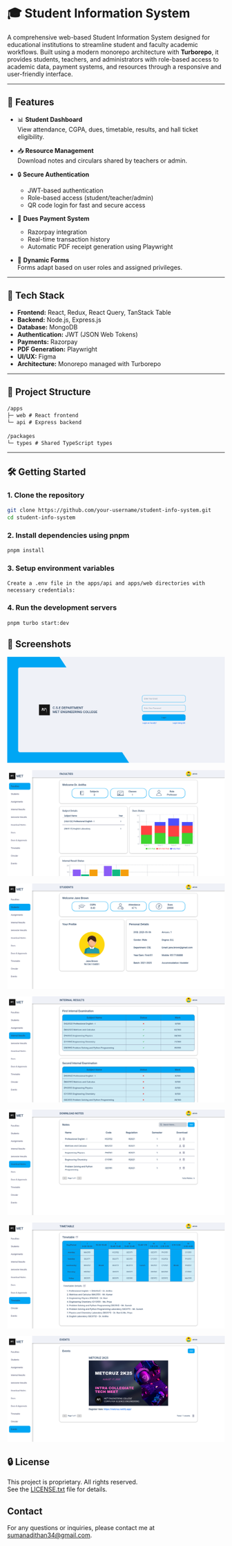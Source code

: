 # 🎓 Student Information System

A comprehensive web-based Student Information System designed for educational institutions to streamline student and faculty academic workflows. Built using a modern monorepo architecture with **Turborepo**, it provides students, teachers, and administrators with role-based access to academic data, payment systems, and resources through a responsive and user-friendly interface.

---

## 🚀 Features

-   📊 **Student Dashboard**  
    View attendance, CGPA, dues, timetable, results, and hall ticket eligibility.

-   📥 **Resource Management**  
    Download notes and circulars shared by teachers or admin.

-   🔒 **Secure Authentication**

    -   JWT-based authentication
    -   Role-based access (student/teacher/admin)
    -   QR code login for fast and secure access

-   💸 **Dues Payment System**

    -   Razorpay integration
    -   Real-time transaction history
    -   Automatic PDF receipt generation using Playwright

-   🧾 **Dynamic Forms**  
    Forms adapt based on user roles and assigned privileges.

---

## 🧰 Tech Stack

-   **Frontend:** React, Redux, React Query, TanStack Table
-   **Backend:** Node.js, Express.js
-   **Database:** MongoDB
-   **Authentication:** JWT (JSON Web Tokens)
-   **Payments:** Razorpay
-   **PDF Generation:** Playwright
-   **UI/UX:** Figma
-   **Architecture:** Monorepo managed with Turborepo

---

## 📂 Project Structure

```
/apps
├─ web # React frontend
└─ api # Express backend

/packages
└─ types # Shared TypeScript types
```

---

## 🛠️ Getting Started

### 1. Clone the repository

```bash
git clone https://github.com/your-username/student-info-system.git
cd student-info-system
```

### 2. Install dependencies using pnpm

```bash
pnpm install
```

### 3. Setup environment variables

```
Create a .env file in the apps/api and apps/web directories with necessary credentials:
```

### 4. Run the development servers

```
pnpm turbo start:dev
```

## 📸 Screenshots

![login page](screenShots/image.png)

![faculty dashboard](screenShots/image-3.png)

![student overview page](screenShots/image-5.png)

![result page](screenShots/image-1.png)

![download notes page](screenShots/image-2.png)

![timetable page](screenShots/image-6.png)

![event page](screenShots/image-4.png)

## 🔒 License

This project is proprietary. All rights reserved.  
See the [LICENSE.txt](./LICENSE.txt) file for details.

## Contact

For any questions or inquiries, please contact me at sumanadithan34@gmail.com.
